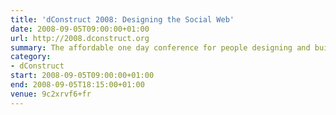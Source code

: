 ```yaml
---
title: 'dConstruct 2008: Designing the Social Web'
date: 2008-09-05T09:00:00+01:00
url: http://2008.dconstruct.org
summary: The affordable one day conference for people designing and building the latest generation of social web applications.
category:
- dConstruct
start: 2008-09-05T09:00:00+01:00
end: 2008-09-05T18:15:00+01:00
venue: 9c2xrvf6+fr
---
```


